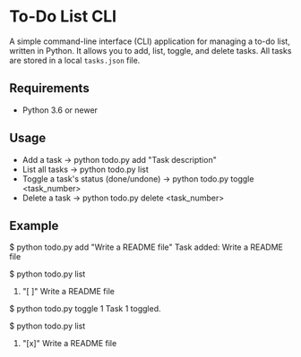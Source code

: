 # To-Do List CLI
A simple command-line interface (CLI) application for managing a to-do list, written in Python. It allows you to add, list, toggle, and delete tasks. All tasks are stored in a local `tasks.json` file.
## Requirements
- Python 3.6 or newer
## Usage
- Add a task -> python todo.py add "Task description"
- List all tasks -> python todo.py list
- Toggle a task's status (done/undone) -> python todo.py toggle <task_number>
- Delete a task -> python todo.py delete <task_number>
## Example
$ python todo.py add "Write a README file"
Task added: Write a README file

$ python todo.py list
1. "[ ]" Write a README file

$ python todo.py toggle 1
Task 1 toggled.

$ python todo.py list
1. "[x]" Write a README file

